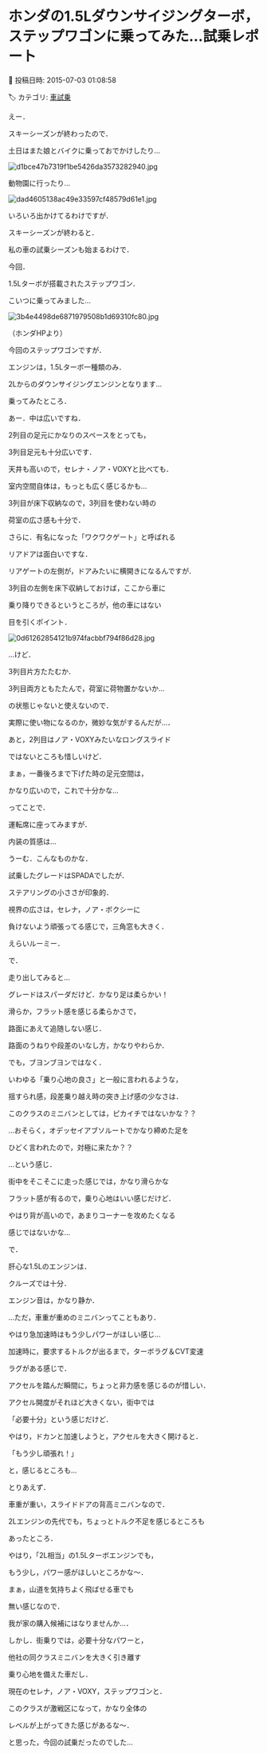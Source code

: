 # ホンダの1.5Lダウンサイジングターボ，ステップワゴンに乗ってみた…試乗レポート

📅 投稿日時: 2015-07-03 01:08:58

🏷️ カテゴリ: [車試乗](c07dec5709d34bd74e1f6cb9c8291061b.md)

えー．





スキーシーズンが終わったので．


土日はまた娘とバイクに乗っておでかけしたり…




![d1bce47b7319f1be5426da3573282940.jpg](images/d1bce47b7319f1be5426da3573282940.jpg)







動物園に行ったり…




![dad4605138ac49e33597cf48579d61e1.jpg](images/dad4605138ac49e33597cf48579d61e1.jpg)




いろいろ出かけてるわけですが．





スキーシーズンが終わると．


私の車の試乗シーズンも始まるわけで．





今回．


1.5Lターボが搭載されたステップワゴン．


こいつに乗ってみました…




![3b4e4498de6871979508b1d69310fc80.jpg](images/3b4e4498de6871979508b1d69310fc80.jpg)




（ホンダHPより）





今回のステップワゴンですが．


エンジンは，1.5Lターボ一種類のみ．


2Lからのダウンサイジングエンジンとなります…





乗ってみたところ．


あー．中は広いですね．


2列目の足元にかなりのスペースをとっても，


3列目足元も十分広いです．


天井も高いので，セレナ・ノア・VOXYと比べても．


室内空間自体は，もっとも広く感じるかも…





3列目が床下収納なので，3列目を使わない時の


荷室の広さ感も十分で．


さらに．有名になった「ワクワクゲート」と呼ばれる


リアドアは面白いですな．


リアゲートの左側が，ドアみたいに横開きになるんですが．


3列目の左側を床下収納しておけば，ここから車に


乗り降りできるというところが，他の車にはない


目を引くポイント．




![0d61262854121b974facbbf794f86d28.jpg](images/0d61262854121b974facbbf794f86d28.jpg)







…けど．


3列目片方たたむか．


3列目両方ともたたんで，荷室に荷物置かないか…


の状態じゃないと使えないので．


実際に使い物になるのか，微妙な気がするんだが…．





あと，2列目はノア・VOXYみたいなロングスライド


ではないところも惜しいけど．


まぁ，一番後ろまで下げた時の足元空間は，


かなり広いので，これで十分かな…





ってことで．


運転席に座ってみますが．


内装の質感は…


うーむ．こんなものかな．


試乗したグレードはSPADAでしたが．


ステアリングの小ささが印象的．





視界の広さは，セレナ，ノア・ボクシーに


負けないよう頑張ってる感じで，三角窓も大きく．


えらいルーミー．





で．


走り出してみると…


グレードはスパーダだけど．かなり足は柔らかい！


滑らか，フラット感を感じる柔らかさで，


路面にあえて追随しない感じ．


路面のうねりや段差のいなし方，かなりやわらか．


でも，ブヨンブヨンではなく．


いわゆる「乗り心地の良さ」と一般に言われるような，


揺すられ感，段差乗り越え時の突き上げ感の少なさは．


このクラスのミニバンとしては，ピカイチではないかな？？





…おそらく，オデッセイアブソルートでかなり締めた足を


ひどく言われたので，対極に来たか？？


…という感じ．





街中をそこそこに走った感じでは，かなり滑らかな


フラット感が有るので，乗り心地はいい感じだけど．


やはり背が高いので，あまりコーナーを攻めたくなる


感じではないかな…





で．


肝心な1.5Lのエンジンは．


クルーズでは十分．


エンジン音は，かなり静か．





…ただ，車重が重めのミニバンってこともあり．


やはり急加速時はもう少しパワーがほしい感じ…


加速時に，要求するトルクが出るまで，ターボラグ＆CVT変速


ラグがある感じで．


アクセルを踏んだ瞬間に，ちょっと非力感を感じるのが惜しい．





アクセル開度がそれほど大きくない，街中では


「必要十分」という感じだけど．


やはり，ドカンと加速しようと，アクセルを大きく開けると．


「もう少し頑張れ！」


と，感じるところも…





とりあえず．


車重が重い，スライドドアの背高ミニバンなので．


2Lエンジンの先代でも，ちょっとトルク不足を感じるところも


あったところ．


やはり，「2L相当」の1.5Lターボエンジンでも，


もう少し，パワー感がほしいところかな～．


まぁ，山道を気持ちよく飛ばせる車でも


無い感じなので．


我が家の購入候補にはなりませんか…．





しかし．街乗りでは，必要十分なパワーと，


他社の同クラスミニバンを大きく引き離す


乗り心地を備えた車だし．


現在のセレナ，ノア・VOXY，ステップワゴンと．


このクラスが激戦区になって，かなり全体の


レベルが上がってきた感じがあるな～．


と思った，今回の試乗だったのでした…
